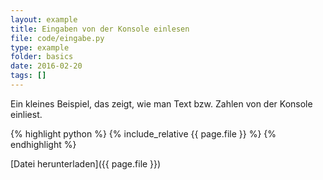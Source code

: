 ```yaml
---
layout: example
title: Eingaben von der Konsole einlesen
file: code/eingabe.py
type: example
folder: basics
date: 2016-02-20
tags: []
---
```


Ein kleines Beispiel, das zeigt, wie man Text bzw. Zahlen von der Konsole einliest.

{% highlight python %}
{% include_relative {{ page.file }} %}
{% endhighlight %}

[Datei herunterladen]({{ page.file }})
